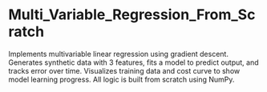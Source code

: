 # Multi_Variable_Regression_From_Scratch
Implements multivariable linear regression using gradient descent. Generates synthetic data with 3 features, fits a model to predict output, and tracks error over time. Visualizes training data and cost curve to show model learning progress. All logic is built from scratch using NumPy.
